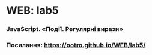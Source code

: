 # WEB: lab5
### JavaScript. «Події. Регулярні вирази»
### Посилання: https://ootro.github.io/WEB/lab5/
